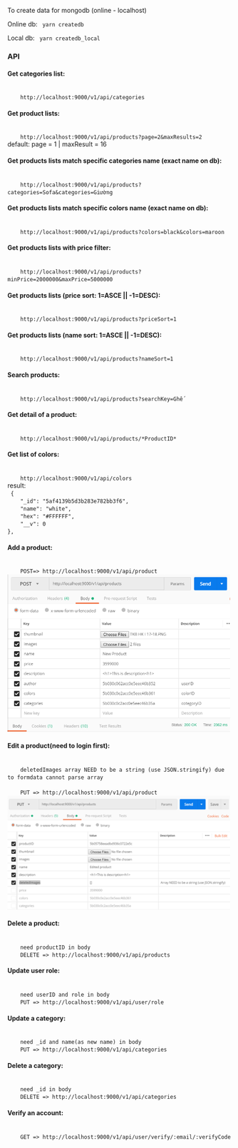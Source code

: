 To create data for mongodb (online - localhost)

Online db:
<code>
    yarn createdb
</code>

Local db:
<code>
    yarn createdb_local
</code>

<h3>API</h3>

<h4> Get categories list: </h4>
<code>
    http://localhost:9000/v1/api/categories
</code>


<h4> Get product lists: </h4>
<code>
    http://localhost:9000/v1/api/products?page=2&maxResults=2
</code>
default: page = 1 | maxResult = 16

<h4> Get products lists match specific categories name (exact name on db): </h4>
<code>
    http://localhost:9000/v1/api/products?categories=Sofa&categories=Giường
</code>

<h4> Get products lists match specific colors name (exact name on db): </h4>
<code>
    http://localhost:9000/v1/api/products?colors=black&colors=maroon
</code>

<h4> Get products lists with price filter: </h4>
<code>
    http://localhost:9000/v1/api/products?minPrice=2000000&maxPrice=5000000
</code>

<h4> Get products lists (price sort: 1=ASCE || -1=DESC): </h4>
<code>
    http://localhost:9000/v1/api/products?priceSort=1
</code>

<h4> Get products lists (name sort: 1=ASCE || -1=DESC): </h4>
<code>
    http://localhost:9000/v1/api/products?nameSort=1
</code>

<h4> Search products: </h4>
<code>
    http://localhost:9000/v1/api/products?searchKey=Ghế
</code>

<h4> Get detail of a product: </h4>
<code>
    http://localhost:9000/v1/api/products/*ProductID*
</code>

<h4> Get list of colors: </h4>
<code>
    http://localhost:9000/v1/api/colors
</code>
result:
<code>
 {
    "_id": "5af4139b5d3b283e782bb3f6",
    "name": "white",
    "hex": "#FFFFFF",
    "__v": 0
},
</code>

<h4> Add a product: </h4>
<code>
    POST=> http://localhost:9000/v1/api/product
</code>
<img src="mdResources/addProduct.PNG" width="500"></img>


<h4> Edit a product(need to login first): </h4>
<code>
    deletedImages array NEED to be a string (use JSON.stringify) due to formdata cannot parse array</br>
    PUT => http://localhost:9000/v1/api/product
</code>
<img src="mdResources/editProduct.PNG" width="500"></img>

<h4> Delete a product: </h4>
<code>
    need productID in body
    DELETE => http://localhost:9000/v1/api/products
</code>

<h4>Update user role: </h4>
<code>
    need userID and role in body
    PUT => http://localhost:9000/v1/api/user/role
</code>

<h4>Update a category: </h4>
<code>
    need _id and name(as new name) in body
    PUT => http://localhost:9000/v1/api/categories
</code>

<h4>Delete a category: </h4>
<code>
    need _id in body
    DELETE => http://localhost:9000/v1/api/categories
</code>

<h4>Verify an account: </h4>
<code>
    GET => http://localhost:9000/v1/api/user/verify/:email/:verifyCode
</code>
